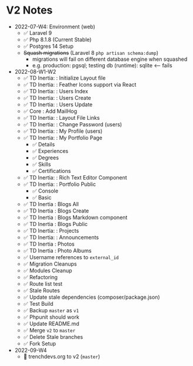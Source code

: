 # V2 Notes

- 2022-07-W4: Environment (web)
    - ✅ Laravel 9
    - ✅ Php 8.1.8 (Current Stable)
    - ✅ Postgres 14 Setup
    - ~~Squash migrations~~ (Laravel 8 `php artisan schema:dump`)
        - migrations will fail on different database engine when squashed
        - e.g. production: pgsql; testing db (runtime): sqlite <-- fails
- 2022-08-W1-W2
    - ✅ TD Inertia: : Initialize Layout file
    - ✅ TD Inertia: : Feather Icons support via React
    - ✅ TD Inertia: : Users Index
    - ✅ TD Inertia: : Users Create
    - ✅ TD Inertia: : Users Update
    - ✅ Core        : Add MailHog
    - ✅ TD Inertia: : Layout File Links
    - ✅ TD Inertia: : Change Password (users)
    - ✅ TD Inertia: : My Profile (users)
    - ✅ TD Inertia: : My Portfolio Page
        - ✅ Details
        - ✅ Experiences
        - ✅ Degrees
        - ✅ Skills
        - ✅ Certifications
    - ✅ TD Inertia: :  Rich Text Editor Component
    - ✅ TD Inertia: :  Portfolio Public
        - ✅ Console
        - ✅ Basic
    - ✅ TD Inertia  : Blogs All
    - ✅ TD Inertia  : Blogs Create
    - ✅ TD Inertia  : Blogs Markdown component
    - ✅ TD Inertia  : Blogs Public
    - ✅ TD Inertia: : Projects
    - ✅ TD Inertia: : Announcements
    - ✅ TD Inertia  : Photos
    - ✅ TD Inertia  : Photo Albums
    - ✅ Username references to `external_id`
    - ✅ Migration Cleanups
    - ✅ Modules Cleanup
    - ✅ Refactoring
    - ✅ Route list test
    - ✅ Stale Routes
    - ✅ Update stale dependencies (composer/package.json)
    - ✅ Test Build
    - ✅ Backup `master` as `v1`
    - ✅ Phpunit should work
    - ✅ Update README.md
    - ✅ Merge `v2` to `master`
    - ✅ Delete Stale branches
    - ✅ Fork Setup
- 2022-09-W4
    - 🚧 trenchdevs.org to v2 (`master`)